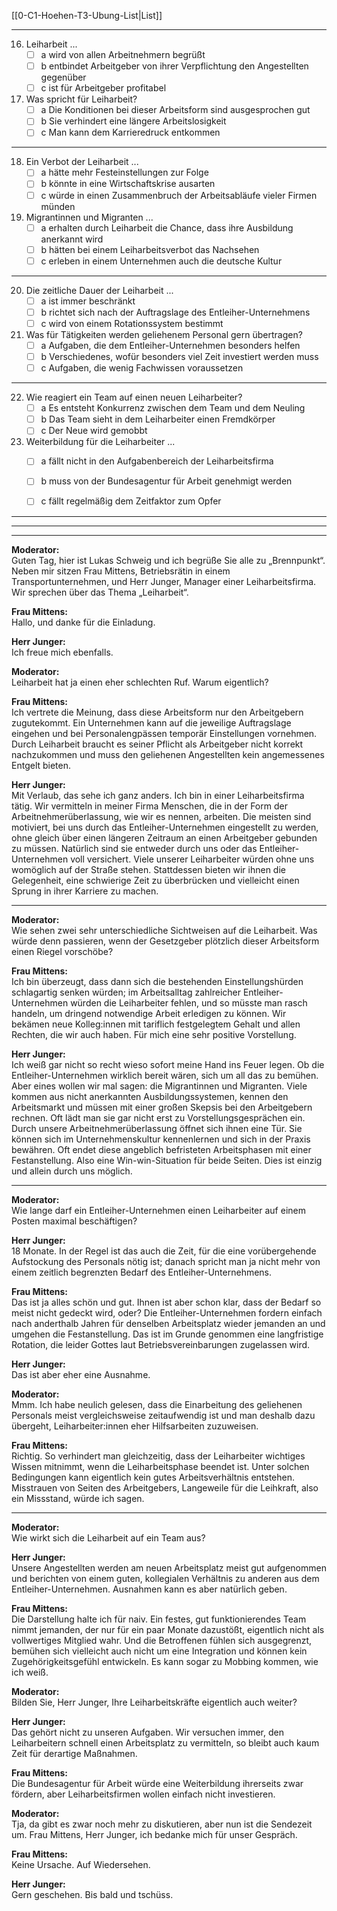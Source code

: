 [[0-C1-Hoehen-T3-Ubung-List|List]]

---

16. Leiharbeit ...
    - [ ] a wird von allen Arbeitnehmern begrüßt
    - [ ] b entbindet Arbeitgeber von ihrer Verpflichtung den Angestellten gegenüber
    - [ ] c ist für Arbeitgeber profitabel

17. Was spricht für Leiharbeit?
    - [ ] a Die Konditionen bei dieser Arbeitsform sind ausgesprochen gut
    - [ ] b Sie verhindert eine längere Arbeitslosigkeit
    - [ ] c Man kann dem Karrieredruck entkommen

---

18. Ein Verbot der Leiharbeit ...
    - [ ] a hätte mehr Festeinstellungen zur Folge
    - [ ] b könnte in eine Wirtschaftskrise ausarten
    - [ ] c würde in einen Zusammenbruch der Arbeitsabläufe vieler Firmen münden

19. Migrantinnen und Migranten ...
    - [ ] a erhalten durch Leiharbeit die Chance, dass ihre Ausbildung anerkannt wird
    - [ ] b hätten bei einem Leiharbeitsverbot das Nachsehen
    - [ ] c erleben in einem Unternehmen auch die deutsche Kultur

---

20. Die zeitliche Dauer der Leiharbeit ...
    - [ ] a ist immer beschränkt
    - [ ] b richtet sich nach der Auftragslage des Entleiher-Unternehmens
    - [ ] c wird von einem Rotationssystem bestimmt

21. Was für Tätigkeiten werden geliehenem Personal gern übertragen?
    - [ ] a Aufgaben, die dem Entleiher-Unternehmen besonders helfen
    - [ ] b Verschiedenes, wofür besonders viel Zeit investiert werden muss
    - [ ] c Aufgaben, die wenig Fachwissen voraussetzen

---

22. Wie reagiert ein Team auf einen neuen Leiharbeiter?
    - [ ] a Es entsteht Konkurrenz zwischen dem Team und dem Neuling
    - [ ] b Das Team sieht in dem Leiharbeiter einen Fremdkörper
    - [ ] c Der Neue wird gemobbt

23. Weiterbildung für die Leiharbeiter ...
    - [ ] a fällt nicht in den Aufgabenbereich der Leiharbeitsfirma
    - [ ] b muss von der Bundesagentur für Arbeit genehmigt werden
    - [ ] c fällt regelmäßig dem Zeitfaktor zum Opfer


---
---
---



**Moderator:**  
Guten Tag, hier ist Lukas Schweig und ich begrüße Sie alle zu „Brennpunkt“. Neben mir sitzen Frau Mittens, Betriebsrätin in einem Transportunternehmen, und Herr Junger, Manager einer Leiharbeitsfirma. Wir sprechen über das Thema „Leiharbeit“.

**Frau Mittens:**  
Hallo, und danke für die Einladung.

**Herr Junger:**  
Ich freue mich ebenfalls.

**Moderator:**  
Leiharbeit hat ja einen eher schlechten Ruf. Warum eigentlich?

**Frau Mittens:**  
Ich vertrete die Meinung, dass diese Arbeitsform nur den Arbeitgebern zugutekommt. Ein Unternehmen kann auf die jeweilige Auftragslage eingehen und bei Personalengpässen temporär Einstellungen vornehmen. Durch Leiharbeit braucht es seiner Pflicht als Arbeitgeber nicht korrekt nachzukommen und muss den geliehenen Angestellten kein angemessenes Entgelt bieten.

**Herr Junger:**  
Mit Verlaub, das sehe ich ganz anders. Ich bin in einer Leiharbeitsfirma tätig. Wir vermitteln in meiner Firma Menschen, die in der Form der Arbeitnehmerüberlassung, wie wir es nennen, arbeiten. Die meisten sind motiviert, bei uns durch das Entleiher-Unternehmen eingestellt zu werden, ohne gleich über einen längeren Zeitraum an einen Arbeitgeber gebunden zu müssen. Natürlich sind sie entweder durch uns oder das Entleiher-Unternehmen voll versichert. Viele unserer Leiharbeiter würden ohne uns womöglich auf der Straße stehen. Stattdessen bieten wir ihnen die Gelegenheit, eine schwierige Zeit zu überbrücken und vielleicht einen Sprung in ihrer Karriere zu machen.

---

**Moderator:**  
Wie sehen zwei sehr unterschiedliche Sichtweisen auf die Leiharbeit. Was würde denn passieren, wenn der Gesetzgeber plötzlich dieser Arbeitsform einen Riegel vorschöbe?

**Frau Mittens:**  
Ich bin überzeugt, dass dann sich die bestehenden Einstellungshürden schlagartig senken würden; im Arbeitsalltag zahlreicher Entleiher-Unternehmen würden die Leiharbeiter fehlen, und so müsste man rasch handeln, um dringend notwendige Arbeit erledigen zu können. Wir bekämen neue Kolleg:innen mit tariflich festgelegtem Gehalt und allen Rechten, die wir auch haben. Für mich eine sehr positive Vorstellung.

**Herr Junger:**  
Ich weiß gar nicht so recht wieso sofort meine Hand ins Feuer legen. Ob die Entleiher-Unternehmen wirklich bereit wären, sich um all das zu bemühen. Aber eines wollen wir mal sagen: die Migrantinnen und Migranten. Viele kommen aus nicht anerkannten Ausbildungssystemen, kennen den Arbeitsmarkt und müssen mit einer großen Skepsis bei den Arbeitgebern rechnen. Oft lädt man sie gar nicht erst zu Vorstellungsgesprächen ein. Durch unsere Arbeitnehmerüberlassung öffnet sich ihnen eine Tür. Sie können sich im Unternehmenskultur kennenlernen und sich in der Praxis bewähren. Oft endet diese angeblich befristeten Arbeitsphasen mit einer Festanstellung. Also eine Win-win-Situation für beide Seiten. Dies ist einzig und allein durch uns möglich.

---

**Moderator:**  
Wie lange darf ein Entleiher-Unternehmen einen Leiharbeiter auf einem Posten maximal beschäftigen?

**Herr Junger:**  
18 Monate. In der Regel ist das auch die Zeit, für die eine vorübergehende Aufstockung des Personals nötig ist; danach spricht man ja nicht mehr von einem zeitlich begrenzten Bedarf des Entleiher-Unternehmens.

**Frau Mittens:**  
Das ist ja alles schön und gut. Ihnen ist aber schon klar, dass der Bedarf so meist nicht gedeckt wird, oder? Die Entleiher-Unternehmen fordern einfach nach anderthalb Jahren für denselben Arbeitsplatz wieder jemanden an und umgehen die Festanstellung. Das ist im Grunde genommen eine langfristige Rotation, die leider Gottes laut Betriebsvereinbarungen zugelassen wird.

**Herr Junger:**  
Das ist aber eher eine Ausnahme.

**Moderator:**  
Mmm. Ich habe neulich gelesen, dass die Einarbeitung des geliehenen Personals meist vergleichsweise zeitaufwendig ist und man deshalb dazu übergeht, Leiharbeiter:innen eher Hilfsarbeiten zuzuweisen.

**Frau Mittens:**  
Richtig. So verhindert man gleichzeitig, dass der Leiharbeiter wichtiges Wissen mitnimmt, wenn die Leiharbeitsphase beendet ist. Unter solchen Bedingungen kann eigentlich kein gutes Arbeitsverhältnis entstehen. Misstrauen von Seiten des Arbeitgebers, Langeweile für die Leihkraft, also ein Missstand, würde ich sagen.

---

**Moderator:**  
Wie wirkt sich die Leiharbeit auf ein Team aus?

**Herr Junger:**  
Unsere Angestellten werden am neuen Arbeitsplatz meist gut aufgenommen und berichten von einem guten, kollegialen Verhältnis zu anderen aus dem Entleiher-Unternehmen. Ausnahmen kann es aber natürlich geben.

**Frau Mittens:**  
Die Darstellung halte ich für naiv. Ein festes, gut funktionierendes Team nimmt jemanden, der nur für ein paar Monate dazustößt, eigentlich nicht als vollwertiges Mitglied wahr. Und die Betroffenen fühlen sich ausgegrenzt, bemühen sich vielleicht auch nicht um eine Integration und können kein Zugehörigkeitsgefühl entwickeln. Es kann sogar zu Mobbing kommen, wie ich weiß.

**Moderator:**  
Bilden Sie, Herr Junger, Ihre Leiharbeitskräfte eigentlich auch weiter?

**Herr Junger:**  
Das gehört nicht zu unseren Aufgaben. Wir versuchen immer, den Leiharbeitern schnell einen Arbeitsplatz zu vermitteln, so bleibt auch kaum Zeit für derartige Maßnahmen.

**Frau Mittens:**  
Die Bundesagentur für Arbeit würde eine Weiterbildung ihrerseits zwar fördern, aber Leiharbeitsfirmen wollen einfach nicht investieren.

**Moderator:**  
Tja, da gibt es zwar noch mehr zu diskutieren, aber nun ist die Sendezeit um. Frau Mittens, Herr Junger, ich bedanke mich für unser Gespräch.

**Frau Mittens:**  
Keine Ursache. Auf Wiedersehen.

**Herr Junger:**  
Gern geschehen. Bis bald und tschüss.